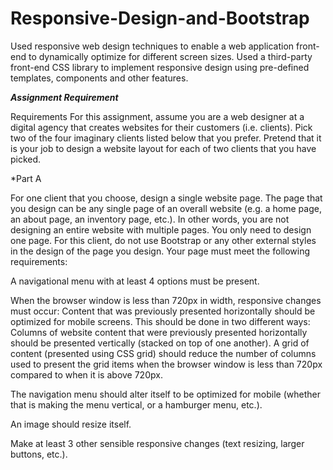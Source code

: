 # Responsive-Design-and-Bootstrap
Used responsive web design techniques to enable a web application front-end to dynamically optimize for different screen sizes. Used a third-party front-end CSS library to implement responsive design using pre-defined templates, components and other features.

*****Assignment Requirement*****

Requirements
For this assignment, assume you are a web designer at a digital agency that creates websites for their customers (i.e. clients).  Pick two of the four imaginary clients listed below that you prefer.  Pretend that it is your job to design a website layout for each of two clients that you have picked.

 

*Part A

For one client that you choose, design a single website page.  The page that you design can be any single page of an overall website (e.g. a home page, an about page, an inventory page, etc.).  In other words, you are not designing an entire website with multiple pages.  You only need to design one page.  For this client, do not use Bootstrap or any other external styles in the design of the page you design.  Your page must meet the following requirements:

A navigational menu with at least 4 options must be present.

When the browser window is less than 720px in width, responsive changes must occur:
Content that was previously presented horizontally should be optimized for mobile screens.  This should be done in two different ways:
Columns of website content that were previously presented horizontally should be presented vertically (stacked on top of one another).
A grid of content (presented using CSS grid) should reduce the number of columns used to present the grid items when the browser window is less than 720px compared to when it is above 720px.

The navigation menu should alter itself to be optimized for mobile (whether that is making the menu vertical, or a hamburger menu, etc.).

An image should resize itself.

Make at least 3 other sensible responsive changes (text resizing, larger buttons, etc.).
 

